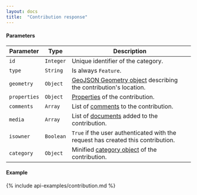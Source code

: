 ```yaml
---
layout: docs
title:  "Contribution response"
---
```


#### Parameters
Parameter           | Type        | Description
--------------------|-------------|---------------------------------------------------------------------------------------
`id`                | `Integer`   | Unique identifier of the category.
`type`              | `String`    | Is always `Feature`.
`geometry`          | `Object`    | [GeoJSON Geometry object](http://geojson.org/geojson-spec.html#geometry-objects) describing the contribution's location.
`properties`        | `Object`    | [Properties](contribution-properties.html) of the contribution.
`comments`          | `Array`     | List of [comments](comment-response.html) to the contribution.
`media   `          | `Array`     | List of [documents](document-response.html) added to the contribution.
`isowner`           | `Boolean`   | `True` if the user authenticated with the request has created this contribution.
`category`          | `Object`    | Minified [category object](category-response.html) of the contribution.

#### Example

{% include api-examples/contribution.md %}
